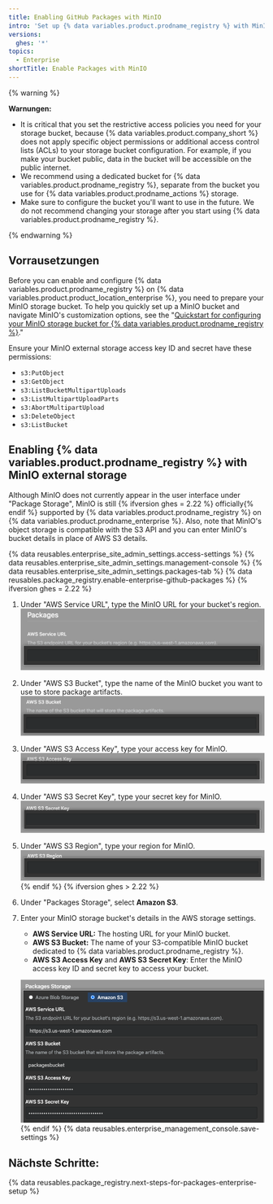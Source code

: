 ```yaml
---
title: Enabling GitHub Packages with MinIO
intro: 'Set up {% data variables.product.prodname_registry %} with MinIO as your external storage.'
versions:
  ghes: '*'
topics:
  - Enterprise
shortTitle: Enable Packages with MinIO
---
```


{% warning %}

**Warnungen:**
- It is critical that you set the restrictive access policies you need for your storage bucket, because {% data variables.product.company_short %} does not apply specific object permissions or additional access control lists (ACLs) to your storage bucket configuration. For example, if you make your bucket public, data in the bucket will be accessible on the public internet.
- We recommend using a dedicated bucket for {% data variables.product.prodname_registry %}, separate from the bucket you use for {% data variables.product.prodname_actions %} storage.
- Make sure to configure the bucket you'll want to use in the future. We do not recommend changing your storage after you start using {% data variables.product.prodname_registry %}.

{% endwarning %}
## Vorrausetzungen
Before you can enable and configure {% data variables.product.prodname_registry %} on {% data variables.product.product_location_enterprise %}, you need to prepare your MinIO storage bucket. To help you quickly set up a MinIO bucket and navigate MinIO's customization options, see the "[Quickstart for configuring your MinIO storage bucket for {% data variables.product.prodname_registry %}](/admin/packages/quickstart-for-configuring-your-minio-storage-bucket-for-github-packages)."

Ensure your MinIO external storage access key ID and secret have these permissions:
  - `s3:PutObject`
  - `s3:GetObject`
  - `s3:ListBucketMultipartUploads`
  - `s3:ListMultipartUploadParts`
  - `s3:AbortMultipartUpload`
  - `s3:DeleteObject`
  - `s3:ListBucket`

## Enabling {% data variables.product.prodname_registry %} with MinIO external storage

Although MinIO does not currently appear in the user interface under "Package Storage", MinIO is still {% ifversion ghes = 2.22 %} officially{% endif %} supported by {% data variables.product.prodname_registry %} on {% data variables.product.prodname_enterprise %}. Also, note that MinIO's object storage is compatible with the S3 API and you can enter MinIO's bucket details in place of AWS S3 details.

{% data reusables.enterprise_site_admin_settings.access-settings %}
{% data reusables.enterprise_site_admin_settings.management-console %}
{% data reusables.enterprise_site_admin_settings.packages-tab %}
{% data reusables.package_registry.enable-enterprise-github-packages %}
{% ifversion ghes = 2.22 %}
1. Under "AWS Service URL", type the MinIO URL for your bucket's region. ![AWS Service URL field](/assets/images/enterprise/site-admin-settings/storage-service-url.png)
1. Under "AWS S3 Bucket", type the name of the MinIO bucket you want to use to store package artifacts. ![AWS S3 Bucket field](/assets/images/enterprise/site-admin-settings/aws-s3-bucket.png)
1. Under "AWS S3 Access Key", type your access key for MinIO. ![AWS S3 Access Key field](/assets/images/enterprise/site-admin-settings/aws-s3-access-key.png)
1. Under "AWS S3 Secret Key", type your secret key for MinIO. ![AWS S3 Secret Key field](/assets/images/enterprise/site-admin-settings/aws-s3-secret-key.png)
1. Under "AWS S3 Region", type your region for MinIO. ![AWS S3 Region field](/assets/images/enterprise/site-admin-settings/aws-s3-region.png)
{% endif %}
{% ifversion ghes > 2.22 %}
1. Under "Packages Storage", select **Amazon S3**.
1. Enter your MinIO storage bucket's details in the AWS storage settings.
    - **AWS Service URL:** The hosting URL for your MinIO bucket.
    - **AWS S3 Bucket:** The name of your S3-compatible MinIO bucket dedicated to {% data variables.product.prodname_registry %}.
    - **AWS S3 Access Key** and **AWS S3 Secret Key**: Enter the MinIO access key ID and secret key to access your bucket.

    ![Entry boxes for your S3 AWS bucket's details](/assets/images/help/package-registry/s3-aws-storage-bucket-details.png)
{% endif %}
{% data reusables.enterprise_management_console.save-settings %}

## Nächste Schritte:

{% data reusables.package_registry.next-steps-for-packages-enterprise-setup %}
